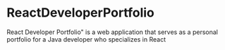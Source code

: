 # ReactDeveloperPortfolio
React Developer Portfolio" is a web application that serves as a personal portfolio for a Java developer who specializes in React
